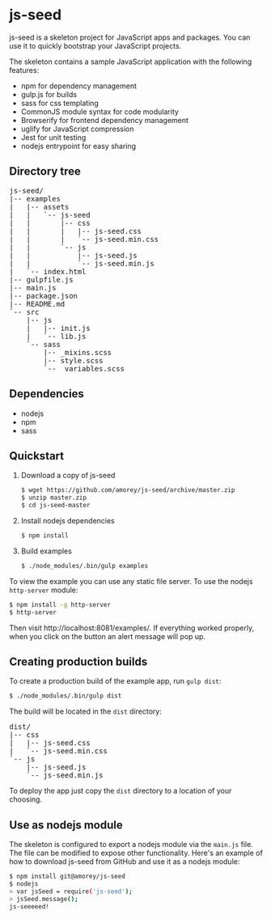 # js-seed

js-seed is a skeleton project for JavaScript apps and packages. You can use it to quickly bootstrap your JavaScript projects.

The skeleton contains a sample JavaScript application with the following features:

 * npm for dependency management
 * gulp.js for builds
 * sass for css templating
 * CommonJS module syntax for code modularity
 * Browserify for frontend dependency management
 * uglify for JavaScript compression
 * Jest for unit testing
 * nodejs entrypoint for easy sharing

## Directory tree

<pre>
js-seed/
|-- examples
|   |-- assets
|   |   `-- js-seed
|   |       |-- css
|   |       |   |-- js-seed.css
|   |       |   `-- js-seed.min.css
|   |       `-- js
|   |           |-- js-seed.js
|   |           `-- js-seed.min.js
|   `-- index.html
|-- gulpfile.js
|-- main.js
|-- package.json
|-- README.md
`-- src
    |-- js
    |   |-- init.js
    |   `-- lib.js
    `-- sass
        |-- _mixins.scss
        |-- style.scss
        `-- _variables.scss
</pre>

## Dependencies

 * nodejs
 * npm
 * sass

## Quickstart

1. Download a copy of js-seed

   ```bash
   $ wget https://github.com/amorey/js-seed/archive/master.zip
   $ unzip master.zip
   $ cd js-seed-master
   ```

1. Install nodejs dependencies

   ```bash
   $ npm install
   ```

1. Build examples

   ```bash
   $ ./node_modules/.bin/gulp examples
   ```

  To view the example you can use any static file server. To use the nodejs `http-server` module:
  
  ```bash
  $ npm install -g http-server
  $ http-server
  ```
  
  Then visit http://localhost:8081/examples/. If everything worked properly, when you click on the button an alert message will pop up.

## Creating production builds

To create a production build of the example app, run `gulp dist`:

```bash
$ ./node_modules/.bin/gulp dist
```

The build will be located in the `dist` directory:

<pre>
dist/
|-- css
|   |-- js-seed.css
|   `-- js-seed.min.css
`-- js
    |-- js-seed.js
    `-- js-seed.min.js
</pre>

To deploy the app just copy the `dist` directory to a location of your choosing.

## Use as nodejs module

The skeleton is configured to export a nodejs module via the `main.js` file. The file can be modified to expose other functionality. Here's an example of how to download js-seed from GitHub and use it as a nodejs module:

```bash
$ npm install git@amorey/js-seed
$ nodejs
> var jsSeed = require('js-seed');
> jsSeed.message();
js-seeeeed!
```
